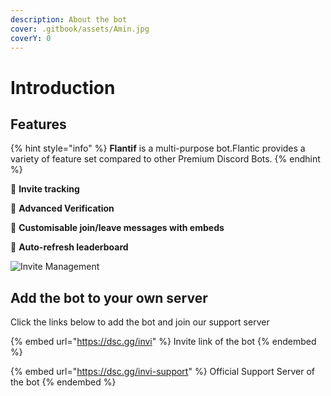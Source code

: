 ```yaml
---
description: About the bot
cover: .gitbook/assets/Amin.jpg
coverY: 0
---
```


# Introduction

## Features

{% hint style="info" %}
**Flantif** is a multi-purpose bot.Flantic provides a variety of feature set compared to other Premium Discord Bots.
{% endhint %}

💠 **Invite tracking**

💠 **Advanced Verification**

💠 **Customisable join/leave messages with embeds**

💠 **Auto-refresh leaderboard**

![Invite Management](https://i.imgur.com/1ELlK1Z.png)

## Add the bot to your own server

Click the links below to add the bot and join our support server

{% embed url="https://dsc.gg/invi" %}
Invite link of the bot
{% endembed %}

{% embed url="https://dsc.gg/invi-support" %}
Official Support Server of the bot
{% endembed %}

